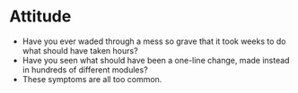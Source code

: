 # Attitude

*   Have you ever waded through a mess so grave that it took weeks to do what should have taken hours?
*   Have you seen what should have been a one-line change, made instead in hundreds of different modules?
*   These symptoms are all too common.
